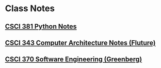 # Class Notes

## [CSCI 381 Python Notes](./CSCI%20381%20-%20Python/index)

## [CSCI 343 Computer Architecture Notes (Fluture)](./CSCI%20343%20-%20Computer%20Architecture/index)

## [CSCI 370 Software Engineering (Greenberg)](./CSCI%20370%20-%20Software%20Engineering/index)
